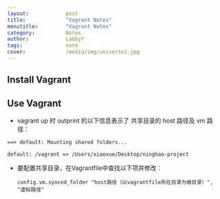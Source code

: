 ```yaml
---
layout:            post
title:             "Vagrant Notes"
menutitle:         "Vagrant Notes"
category:          Notes
author:            LabbyY
tags:              note
cover:             /media/img/universe1.jpg
---
```



## Install Vagrant

## Use Vagrant

 - vagrant up 时 outprint 的以下信息表示了 共享目录的 host 路径及 vm 路径：

  `==> default: Mounting shared folders...`

 `default: /vagrant => /Users/xiaoxue/Desktop/ninghao-project`

- 要配置共享目录，在Vagrantfile中查找以下项并修改：

    `config.vm.synced_folder "host路径（以vagrantfile所在目录为根目录）", "虚拟路径"`
